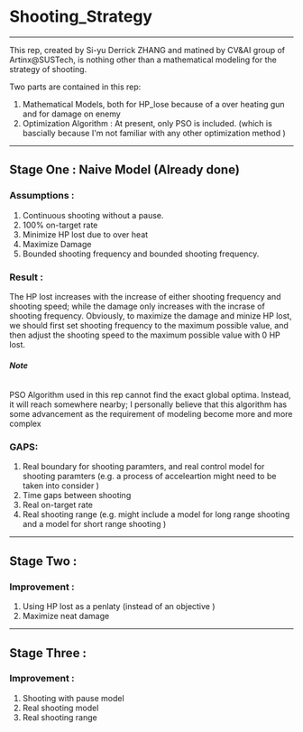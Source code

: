 # Shooting_Strategy
---
This rep, created by Si-yu Derrick ZHANG and matined by CV\&AI group of Artinx@SUSTech, is nothing other than a mathematical modeling for the strategy of shooting.

Two parts are contained in this rep:

1. Mathematical Models, both for HP_lose because of a over heating gun and for damage on enemy
2. Optimization Algorithm : At present, only PSO is included. (which is bascially because I'm not familiar with any other optimization method )

---
## Stage One : Naive Model (Already done)

### Assumptions :

1. Continuous shooting without a pause.
2. 100% on-target rate
3. Minimize HP lost due to over heat
4. Maximize Damage
5. Bounded shooting frequency and bounded shooting frequency.


### Result :
  The HP lost increases with the increase of either shooting frequency and shooting speed; while the damage only increases with the incrase of shooting frequency. Obviously, to maximize the damage and minize HP lost, we should first set shooting frequency to the maximum possible value, and then adjust the shooting speed to the maximum possible value with 0 HP lost.

####  *Note*
<br> PSO Algorithm used in this rep cannot find the exact global optima. Instead, it will reach somewhere nearby; I personally believe that this algorithm has some advancement as the requirement of modeling become more and more complex </br>

### GAPS:

1. Real boundary for shooting paramters, and real control model for shooting paramters (e.g. a process of acceleartion might need to be taken into consider )
2. Time gaps between shooting
3. Real on-target rate
4. Real shooting range (e.g. might include a model for long range shooting and a model for short range shooting )

---

## Stage Two :

### Improvement :

1. Using HP lost as a penlaty (instead of an objective )
2. Maximize neat damage

---

## Stage Three :

### Improvement :

1. Shooting with pause model
2. Real shooting model
3. Real shooting range

